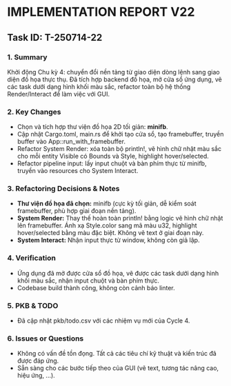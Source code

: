 # IMPLEMENTATION REPORT V22

## Task ID: T-250714-22

### 1. Summary
Khởi động Chu kỳ 4: chuyển đổi nền tảng từ giao diện dòng lệnh sang giao diện đồ họa thực thụ. Đã tích hợp backend đồ họa, mở cửa sổ ứng dụng, vẽ các task dưới dạng hình khối màu sắc, refactor toàn bộ hệ thống Render/Interact để làm việc với GUI.

### 2. Key Changes
- Chọn và tích hợp thư viện đồ họa 2D tối giản: **minifb**.
- Cập nhật Cargo.toml, main.rs để khởi tạo cửa sổ, tạo framebuffer, truyền buffer vào App::run_with_framebuffer.
- Refactor System Render: xóa toàn bộ println!, vẽ hình chữ nhật màu sắc cho mỗi entity Visible có Bounds và Style, highlight hover/selected.
- Refactor pipeline input: lấy input chuột và bàn phím thực từ minifb, truyền vào resources cho System Interact.

### 3. Refactoring Decisions & Notes
- **Thư viện đồ họa đã chọn:** minifb (cực kỳ tối giản, dễ kiểm soát framebuffer, phù hợp giai đoạn nền tảng).
- **System Render:** Thay thế hoàn toàn println! bằng logic vẽ hình chữ nhật lên framebuffer. Ánh xạ Style.color sang mã màu u32, highlight hover/selected bằng màu đặc biệt. Không vẽ text ở giai đoạn này.
- **System Interact:** Nhận input thực từ window, không còn giả lập.

### 4. Verification
- Ứng dụng đã mở được cửa sổ đồ họa, vẽ được các task dưới dạng hình khối màu sắc, nhận input chuột và bàn phím thực.
- Codebase build thành công, không còn cảnh báo linter.

### 5. PKB & TODO
- Đã cập nhật pkb/todo.csv với các nhiệm vụ mới của Cycle 4.

### 6. Issues or Questions
- Không có vấn đề tồn đọng. Tất cả các tiêu chí kỹ thuật và kiến trúc đã được đáp ứng.
- Sẵn sàng cho các bước tiếp theo của GUI (vẽ text, tương tác nâng cao, hiệu ứng, ...). 